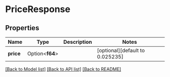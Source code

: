 # PriceResponse

## Properties

Name | Type | Description | Notes
------------ | ------------- | ------------- | -------------
**price** | Option<**f64**> |  | [optional][default to 0.025235]

[[Back to Model list]](../README.md#documentation-for-models) [[Back to API list]](../README.md#documentation-for-api-endpoints) [[Back to README]](../README.md)


